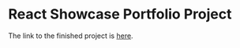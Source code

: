 # React Showcase Portfolio Project

The link to the finished project is [here](https://reach-showcase.vercel.app/).
